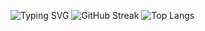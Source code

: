 ![Typing SVG](https://readme-typing-svg.demolab.com?font=Cascadia+Code&size=36&duration=2500&pause=500&color=006AFF&center=true&vCenter=true&width=846&height=125&lines=Hi+there+%F0%9F%91%8B;My+name+is;xirzo)
![GitHub Streak](https://streak-stats.demolab.com?user=xirzo&theme=transparent&border_radius=5&card_width=846)
![Top Langs](https://github-readme-stats.vercel.app/api/top-langs/?username=xirzo&layout=compact&langs_count=20&hide=shell&card_width=846&theme=transparent)
